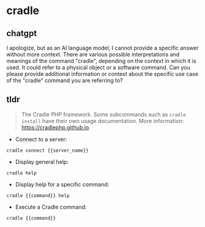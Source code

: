 # cradle 
## chatgpt 
I apologize, but as an AI language model, I cannot provide a specific answer without more context. There are various possible interpretations and meanings of the command "cradle", depending on the context in which it is used. It could refer to a physical object or a software command. Can you please provide additional information or context about the specific use case of the "cradle" command you are referring to? 

## tldr 
 
> The Cradle PHP framework.
> Some subcommands such as `cradle install` have their own usage documentation.
> More information: <https://cradlephp.github.io>.

- Connect to a server:

`cradle connect {{server_name}}`

- Display general help:

`cradle help`

- Display help for a specific command:

`cradle {{command}} help`

- Execute a Cradle command:

`cradle {{command}}`
